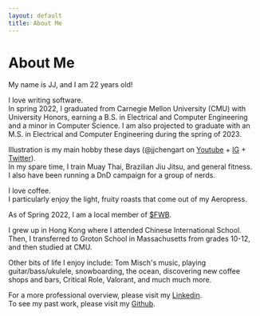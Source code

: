 ```yaml
---
layout: default
title: About Me
---
```

# About Me

My name is JJ, and I am 22 years old!

I love writing software. </br>
In spring 2022, I graduated from Carnegie Mellon University (CMU) with University Honors, earning a B.S. in Electrical and Computer Engineering and a minor in Computer Science.
I am also projected to graduate with an M.S. in Electrical and Computer Engineering during the spring of 2023.

Illustration is my main hobby these days (@jjchengart on [Youtube](https://www.youtube.com/channel/UCup1DEEy4xC6wqoiCwqqV3g) + [IG](https://www.instagram.com/jjchengart/) + [Twitter](https://twitter.com/jjchengart)).</br>
In my spare time, I train Muay Thai, Brazilian Jiu Jitsu, and general fitness.</br>
I also have been running a DnD campaign for a group of nerds.

I love coffee.</br>
I particularly enjoy the light, fruity roasts that come out of my Aeropress.

As of Spring 2022, I am a local member of [$FWB](https://fwb.help).

I grew up in Hong Kong where I attended Chinese International School. Then, I transferred to Groton School in Massachusetts from grades 10-12, and then studied at CMU.

Other bits of life I enjoy include: Tom Misch's music, playing guitar/bass/ukulele, snowboarding, the ocean, discovering new coffee shops and bars, Critical Role, Valorant, and much much more.

For a more professional overview, please visit my [Linkedin](https://www.linkedin.com/in/jchengjr77).</br>
To see my past work, please visit my [Github](https://github.com/jchengjr77).
